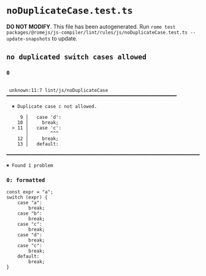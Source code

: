 # `noDuplicateCase.test.ts`

**DO NOT MODIFY**. This file has been autogenerated. Run `rome test packages/@romejs/js-compiler/lint/rules/js/noDuplicateCase.test.ts --update-snapshots` to update.

## `no duplicated switch cases allowed`

### `0`

```

 unknown:11:7 lint/js/noDuplicateCase ━━━━━━━━━━━━━━━━━━━━━━━━━━━━━━━━━━━━━━━━━━━━━━━━━━━━━━━━━━━━━━

  ✖ Duplicate case c not allowed.

     9 │   case 'd':
    10 │     break;
  > 11 │   case 'c':
       │        ^^^
    12 │     break;
    13 │   default:

━━━━━━━━━━━━━━━━━━━━━━━━━━━━━━━━━━━━━━━━━━━━━━━━━━━━━━━━━━━━━━━━━━━━━━━━━━━━━━━━━━━━━━━━━━━━━━━━━━━━

✖ Found 1 problem

```

### `0: formatted`

```
const expr = "a";
switch (expr) {
	case "a":
		break;
	case "b":
		break;
	case "c":
		break;
	case "d":
		break;
	case "c":
		break;
	default:
		break;
}

```
